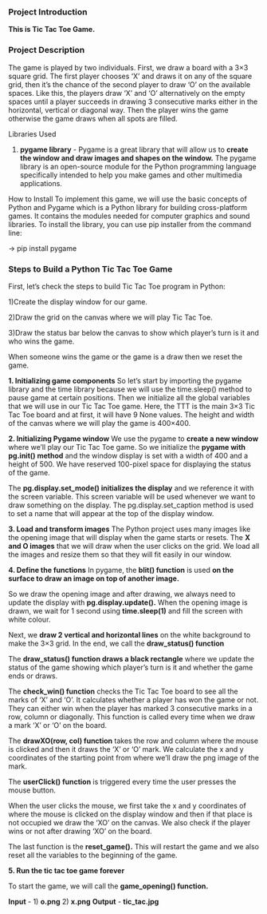 ### Project Introduction
**This is Tic Tac Toe Game.**

### Project Description
The game is played by two individuals. First, we draw a board with a 3×3 square grid. The first player chooses ‘X’ and draws it on any of the square grid, then it’s the chance of the second player to draw ‘O’ on the available spaces. Like this, the players draw ‘X’ and ‘O’ alternatively on the empty spaces until a player succeeds in drawing 3 consecutive marks either in the horizontal, vertical or diagonal way. Then the player wins the game otherwise the game draws when all spots are filled.

Libraries Used

1) **pygame library** - Pygame is a great library that will allow us to **create the window and draw images and shapes on the window.** The pygame library is an open-source module for the Python programming language specifically intended to help you make games and other multimedia applications.

How to Install
To implement this game, we will use the basic concepts of Python and Pygame which is a Python library for building cross-platform games. It contains the modules needed for computer graphics and sound libraries. To install the library, you can use pip installer from the command line:

-> pip install pygame

### Steps to Build a Python Tic Tac Toe Game
First, let’s check the steps to build Tic Tac Toe program in Python:

1)Create the display window for our game.

2)Draw the grid on the canvas where we will play Tic Tac Toe.

3)Draw the status bar below the canvas to show which player’s turn is it and who wins the game.

When someone wins the game or the game is a draw then we reset the game.

**1. Initializing game components**
So let’s start by importing the pygame library and the time library because we will use the time.sleep() method to pause game at certain positions. Then we initialize all the global variables that we will use in our Tic Tac Toe game.
Here, the TTT is the main 3×3 Tic Tac Toe board and at first, it will have 9 None values. The height and width of the canvas where we will play the game is 400×400.

**2. Initializing Pygame window**
We use the pygame to **create a new window** where we’ll play our Tic Tac Toe game. So we initialize the **pygame with pg.init() method** and the window display is set with a width of 400 and a height of 500. We have reserved 100-pixel space for displaying the status of the game.

The **pg.display.set_mode() initializes the display** and we reference it with the screen variable. This screen variable will be used whenever we want to draw something on the display.
The pg.display.set_caption method is used to set a name that will appear at the top of the display window.

**3. Load and transform images**
The Python project uses many images like the opening image that will display when the game starts or resets. The **X and O images** that we will draw when the user clicks on the grid. We load all the images and resize them so that they will fit easily in our window.

**4. Define the functions**
 In pygame, the **blit() function** is used **on the surface to draw an image on top of another image.**

So we draw the opening image and after drawing, we always need to update the display with **pg.display.update().** When the opening image is drawn, we wait for 1 second using **time.sleep(1)** and fill the screen with white colour.

Next, we **draw 2 vertical and horizontal lines** on the white background to make the 3×3 grid. In the end, we call the **draw_status() function**

The **draw_status() function draws a black rectangle** where we update the status of the game showing which player’s turn is it and whether the game ends or draws.

The **check_win() function** checks the Tic Tac Toe board to see all the marks of ‘X’ and ‘O’. It calculates whether a player has won the game or not. They can either win when the player has marked 3 consecutive marks in a row, column or diagonally. This function is called every time when we draw a mark ‘X’ or ‘O’ on the board.

The **drawXO(row, col) function** takes the row and column where the mouse is clicked and then it draws the ‘X’ or ‘O’ mark. We calculate the x and y coordinates of the starting point from where we’ll draw the png image of the mark.

The **userClick() function** is triggered every time the user presses the mouse button.

When the user clicks the mouse, we first take the x and y coordinates of where the mouse is clicked on the display window and then if that place is not occupied we draw the ‘XO’ on the canvas. We also check if the player wins or not after drawing ‘XO’ on the board.

The last function is the **reset_game().** This will restart the game and we also reset all the variables to the beginning of the game.

**5. Run the tic tac toe game forever**

To start the game, we will call the **game_opening() function.**

**Input** - 1) **o.png** 2) **x.png**
**Output** - **tic_tac.jpg**
